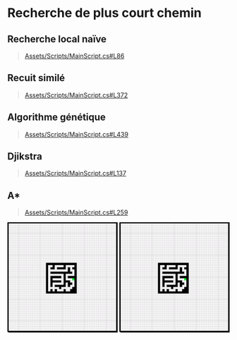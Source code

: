 # Recherche de plus court chemin

## Recherche local naïve
> [Assets/Scripts/MainScript.cs#L86](Assets/Scripts/MainScript.cs#L86)
## Recuit similé
> [Assets/Scripts/MainScript.cs#L372](Assets/Scripts/MainScript.cs#L372)
## Algorithme génétique
> [Assets/Scripts/MainScript.cs#L439](Assets/Scripts/MainScript.cs#L439)
## Djikstra
> [Assets/Scripts/MainScript.cs#L137](Assets/Scripts/MainScript.cs#L137)
## A*
> [Assets/Scripts/MainScript.cs#L259](Assets/Scripts/MainScript.cs#L259)

<p align="center">
<img src="rapport/djikstra.gif" width="250px">
<img src="rapport/aStar.gif" width="250px">
</p>
